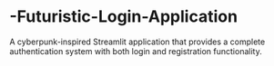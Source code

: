# -Futuristic-Login-Application
A cyberpunk-inspired Streamlit application that provides a complete authentication system with both login and registration functionality.
